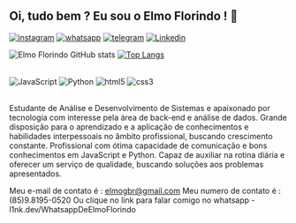 ## Oi, tudo bem ? Eu sou o Elmo Florindo ! 👋


[![instagram](https://img.shields.io/badge/Instagram-E4405F?style=for-the-badge&logo=instagram&logoColor=white)](https://www.instagram.com/elmo.neto/?next=%2F)
[![whatsapp](https://img.shields.io/badge/WhatsApp-25D366?style=for-the-badge&logo=whatsapp&logoColor=white)](https://api.whatsapp.com/send?phone=5585981950520)
[![telegram](https://img.shields.io/badge/Telegram-2CA5E0?style=for-the-badge&logo=telegram&logoColor=white)](https://t.me/elmoflorindo)
[![Linkedin](https://img.shields.io/badge/LinkedIn-0077B5?style=for-the-badge&logo=linkedin&logoColor=white)](https://www.linkedin.com/in/neto-elmo/)

![Elmo Florindo GitHub stats](https://github-readme-stats.vercel.app/api?username=elmoflorindo&show_icons=true&theme=transparent)
[![Top Langs](https://github-readme-stats.vercel.app/api/top-langs/?username=elmoflorindo&layout=compact)](https://github.com/ElmoFlorindo)

<div style="display:inline_block"><br/>
    <img align="center" alt="JavaScript" src="https://img.shields.io/badge/JavaScript-F7DF1E?style=for-the-badge&logo=javascript&logoColor=black">
    <img align="center" alt="Python" src="https://img.shields.io/badge/Python-14354C?style=for-the-badge&logo=python&logoColor=white">
    <img align="center" alt="html5" src="https://img.shields.io/badge/HTML-239120?style=for-the-badge&logo=html5&logoColor=white">
    <img align="center" alt="css3" src="https://img.shields.io/badge/CSS-239120?&style=for-the-badge&logo=css3&logoColor=white">
    
</div><br>

Estudante de Análise e Desenvolvimento de Sistemas e apaixonado por tecnologia 
com interesse pela área de back-end e análise de dados.
Grande disposição para o aprendizado e a aplicação
de conhecimentos e habilidades interpessoais no
âmbito profissional, buscando crescimento constante.
Profissional com ótima capacidade de comunicação
e bons conhecimentos em JavaScript e Python. Capaz de
auxiliar na rotina diária e oferecer um serviço de
qualidade, buscando soluções aos problemas
apresentados.

Meu e-mail de contato é : elmogbr@gmail.com
Meu numero de contato é : (85)9.8195-0520
Ou clique no link para falar comigo no whatsapp - l1nk.dev/WhatsappDeElmoFlorindo
